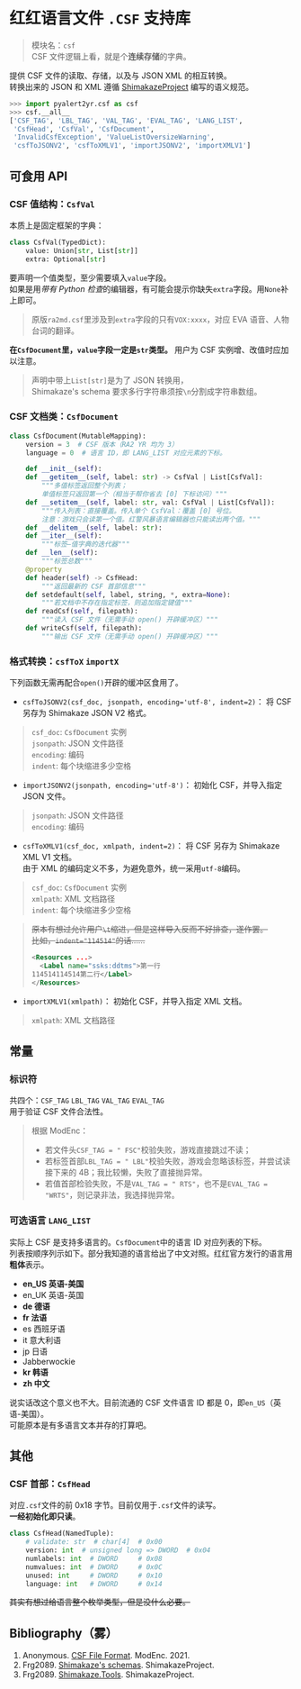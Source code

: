 # 红红语言文件 `.CSF` 支持库

> 模块名：`csf`  
> CSF 文件逻辑上看，就是个**连续存储**的字典。

提供 CSF 文件的读取、存储，以及与 JSON XML 的相互转换。  
转换出来的 JSON 和 XML 遵循 [ShimakazeProject](https://github.com/ShimakazeProject) 编写的语义规范。

```python
>>> import pyalert2yr.csf as csf
>>> csf.__all__
['CSF_TAG', 'LBL_TAG', 'VAL_TAG', 'EVAL_TAG', 'LANG_LIST',
 'CsfHead', 'CsfVal', 'CsfDocument',
 'InvalidCsfException', 'ValueListOversizeWarning',
 'csfToJSONV2', 'csfToXMLV1', 'importJSONV2', 'importXMLV1']
```

## 可食用 API

### CSF 值结构：`CsfVal`
本质上是固定框架的字典：
```python
class CsfVal(TypedDict):
    value: Union[str, List[str]]
    extra: Optional[str]
```
要声明一个值类型，至少需要填入`value`字段。  
如果是用*带有 Python 检查*的编辑器，有可能会提示你缺失`extra`字段。用`None`补上即可。
> 原版`ra2md.csf`里涉及到`extra`字段的只有`VOX:xxxx`，对应 EVA 语音、人物台词的翻译。

**在`CsfDocument`里，`value`字段一定是`str`类型。** 用户为 CSF 实例增、改值时应加以注意。

> 声明中带上`List[str]`是为了 JSON 转换用，  
> Shimakaze's schema 要求多行字符串须按`\n`分割成字符串数组。

### CSF 文档类：`CsfDocument`
```python
class CsfDocument(MutableMapping):
    version = 3  # CSF 版本（RA2 YR 均为 3）
    language = 0  # 语言 ID，即 LANG_LIST 对应元素的下标。

    def __init__(self):
    def __getitem__(self, label: str) -> CsfVal | List[CsfVal]:
        """多值标签返回整个列表；
        单值标签只返回第一个（相当于帮你省去 [0] 下标访问）"""
    def __setitem__(self, label: str, val: CsfVal | List[CsfVal]):
        """传入列表：直接覆盖。传入单个 CsfVal：覆盖 [0] 号位。
        注意：游戏只会读第一个值。红警风暴语言编辑器也只能读出两个值。"""
    def __delitem__(self, label: str):
    def __iter__(self):
        """标签—值字典的迭代器"""
    def __len__(self):
        """标签总数"""
    @property
    def header(self) -> CsfHead:
        """返回最新的 CSF 首部信息"""
    def setdefault(self, label, string, *, extra=None):
        """若文档中不存在指定标签，则追加指定键值"""
    def readCsf(self, filepath):
        """读入 CSF 文件（无需手动 open() 开辟缓冲区）"""
    def writeCsf(self, filepath):
        """输出 CSF 文件（无需手动 open() 开辟缓冲区）"""
```

### 格式转换：`csfToX` `importX`

下列函数无需再配合`open()`开辟的缓冲区食用了。

- `csfToJSONV2(csf_doc, jsonpath, encoding='utf-8', indent=2)`：
将 CSF 另存为 Shimakaze JSON V2 格式。
> `csf_doc`: `CsfDocument` 实例  
> `jsonpath`: JSON 文件路径  
> `encoding`: 编码  
> `indent`: 每个块缩进多少空格  

- `importJSONV2(jsonpath, encoding='utf-8')`：
初始化 CSF，并导入指定 JSON 文件。
> `jsonpath`: JSON 文件路径  
> `encoding`: 编码

* `csfToXMLV1(csf_doc, xmlpath, indent=2)`：
将 CSF 另存为 Shimakaze XML V1 文档。  
由于 XML 的编码定义不多，为避免意外，统一采用`utf-8`编码。
> `csf_doc`: `CsfDocument` 实例  
> `xmlpath`: XML 文档路径  
> `indent`: 每个块缩进多少空格

> ~~原本有想过允许用户`\t`缩进，但是这样导入反而不好排查，遂作罢。~~  
> ~~比如，`indent="114514"`的话……~~
> ```xml
> <Resources ...>
>   <Label name="ssks:ddtms">第一行
> 114514114514第二行</Label>
> </Resources>
> ```

* `importXMLV1(xmlpath)`：
初始化 CSF，并导入指定 XML 文档。
> `xmlpath`: XML 文档路径

## 常量

### 标识符 
共四个：`CSF_TAG` `LBL_TAG` `VAL_TAG` `EVAL_TAG`  
用于验证 CSF 文件合法性。

> 根据 ModEnc：
> - 若文件头`CSF_TAG = " FSC"`校验失败，游戏直接跳过不读；
> - 若标签首部`LBL_TAG = " LBL"`校验失败，游戏会忽略该标签，并尝试读接下来的 4B；我比较懒，失败了直接抛异常。
> - 若值首部检验失败，不是`VAL_TAG = " RTS"`，也不是`EVAL_TAG = "WRTS"`，则记录非法，我选择抛异常。

### 可选语言 `LANG_LIST`
实际上 CSF 是支持多语言的。`CsfDocument`中的语言 ID 对应列表的下标。  
列表按顺序列示如下。部分我知道的语言给出了中文对照。红红官方发行的语言用**粗体**表示。

- **en_US  英语-美国**
- en_UK  英语-英国
- **de    德语**
- **fr    法语**
- es    西班牙语
- it    意大利语
- jp    日语
- Jabberwockie
- **kr    韩语**
- **zh    中文**

说实话改这个意义也不大。目前流通的 CSF 文件语言 ID 都是 0，即`en_US`（英语-美国）。  
可能原本是有多语言文本并存的打算吧。

## 其他

### CSF 首部：`CsfHead`

对应`.csf`文件的前 0x18 字节。目前仅用于`.csf`文件的读写。  
**一经初始化即只读**。

```python
class CsfHead(NamedTuple):
    # validate: str  # char[4]  # 0x00
    version: int  # unsigned long => DWORD  # 0x04
    numlabels: int  # DWORD     # 0x08
    numvalues: int  # DWORD     # 0x0C
    unused: int     # DWORD     # 0x10
    language: int   # DWORD     # 0x14
```

~~其实有想过给语言整个枚举类型，但是没什么必要。~~

## Bibliography（雾）
1. Anonymous. [CSF File Format](https://modenc.renegadeprojects.com/CSF_File_Format). ModEnc. 2021.
2. Frg2089. [Shimakaze's schemas](https://github.com/ShimakazeProject/Schemas). ShimakazeProject.
3. Frg2089. [Shimakaze.Tools](https://github.com/ShimakazeProject/Shimakaze.Tools). ShimakazeProject.
